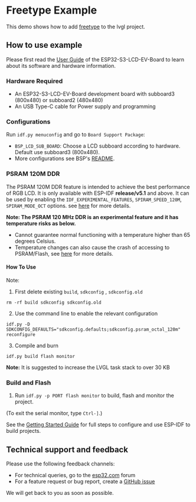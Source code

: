 # Freetype Example

This demo shows how to add [freetype](https://docs.lvgl.io/8.3/libs/freetype.html) to the lvgl project.

## How to use example

Please first read the [User Guide](https://docs.espressif.com/projects/espressif-esp-dev-kits/en/latest/esp32s3/esp32-s3-lcd-ev-board/user_guide.html#esp32-s3-lcd-ev-board) of the ESP32-S3-LCD-EV-Board to learn about its software and hardware information.

### Hardware Required

* An ESP32-S3-LCD-EV-Board development board with subboard3 (800x480) or subboard2 (480x480)
* An USB Type-C cable for Power supply and programming

### Configurations

Run `idf.py menuconfig` and go to `Board Support Package`:
* `BSP_LCD_SUB_BOARD`: Choose a LCD subboard according to hardware. Default use subboard3 (800x480).
* More configurations see BSP's [README](https://github.com/espressif/esp-bsp/tree/master/bsp/esp32_s3_lcd_ev_board#bsp-esp32-s3-lcd-ev-board).

### PSRAM 120M DDR

The PSRAM 120M DDR feature is intended to achieve the best performance of RGB LCD. It is only available with ESP-IDF **release/v5.1** and above. It can be used by enabling the `IDF_EXPERIMENTAL_FEATURES`, `SPIRAM_SPEED_120M`, `SPIRAM_MODE_OCT` options. see [here](https://docs.espressif.com/projects/esp-idf/en/latest/esp32s3/api-guides/flash_psram_config.html#all-supported-modes-and-speeds) for more details.

**Note: The PSRAM 120 MHz DDR is an experimental feature and it has temperature risks as below.**
  * Cannot guarantee normal functioning with a temperature higher than 65 degrees Celsius.
  * Temperature changes can also cause the crash of accessing to PSRAM/Flash, see [here](https://docs.espressif.com/projects/esp-idf/en/latest/esp32s3/api-guides/flash_psram_config.html#all-supported-modes-and-speeds) for more details.

#### How To Use

Note:

1. First delete existing `build`, `sdkconfig` , `sdkconfig.old`
```
rm -rf build sdkconfig sdkconfig.old
```

2. Use the command line to enable the relevant configuration
```
idf.py -D SDKCONFIG_DEFAULTS="sdkconfig.defaults;sdkconfig.psram_octal_120m" reconfigure
```

3. Compile and burn
```
idf.py build flash monitor
```

**Note:** It is suggested to increase the LVGL task stack to over 30 KB

### Build and Flash

1. Run `idf.py -p PORT flash monitor` to build, flash and monitor the project.

(To exit the serial monitor, type ``Ctrl-]``.)

See the [Getting Started Guide](https://docs.espressif.com/projects/esp-idf/en/latest/get-started/index.html) for full steps to configure and use ESP-IDF to build projects.

## Technical support and feedback

Please use the following feedback channels:

* For technical queries, go to the [esp32.com](https://esp32.com/) forum
* For a feature request or bug report, create a [GitHub issue](https://github.com/espressif/esp-iot-solution/issues)

We will get back to you as soon as possible.
